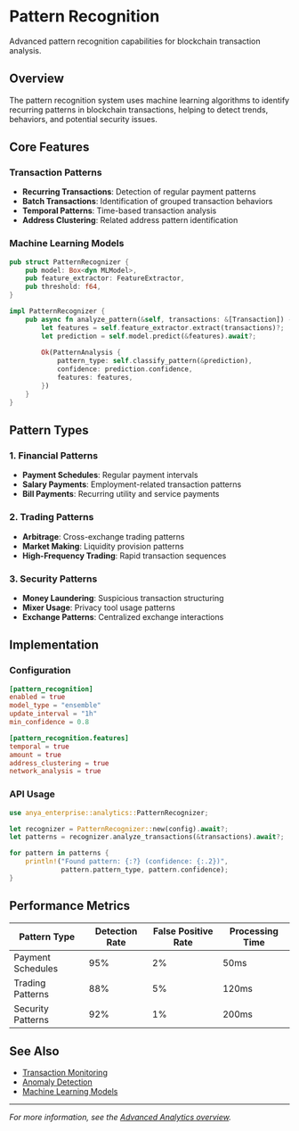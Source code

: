 # Pattern Recognition

Advanced pattern recognition capabilities for blockchain transaction analysis.

## Overview

The pattern recognition system uses machine learning algorithms to identify recurring patterns in blockchain transactions, helping to detect trends, behaviors, and potential security issues.

## Core Features

### Transaction Patterns

- **Recurring Transactions**: Detection of regular payment patterns
- **Batch Transactions**: Identification of grouped transaction behaviors
- **Temporal Patterns**: Time-based transaction analysis
- **Address Clustering**: Related address pattern identification

### Machine Learning Models

```rust
pub struct PatternRecognizer {
    pub model: Box<dyn MLModel>,
    pub feature_extractor: FeatureExtractor,
    pub threshold: f64,
}

impl PatternRecognizer {
    pub async fn analyze_pattern(&self, transactions: &[Transaction]) -> Result<PatternAnalysis, Error> {
        let features = self.feature_extractor.extract(transactions)?;
        let prediction = self.model.predict(&features).await?;
        
        Ok(PatternAnalysis {
            pattern_type: self.classify_pattern(&prediction),
            confidence: prediction.confidence,
            features: features,
        })
    }
}
```

## Pattern Types

### 1. Financial Patterns

- **Payment Schedules**: Regular payment intervals
- **Salary Payments**: Employment-related transaction patterns
- **Bill Payments**: Recurring utility and service payments

### 2. Trading Patterns

- **Arbitrage**: Cross-exchange trading patterns
- **Market Making**: Liquidity provision patterns
- **High-Frequency Trading**: Rapid transaction sequences

### 3. Security Patterns

- **Money Laundering**: Suspicious transaction structuring
- **Mixer Usage**: Privacy tool usage patterns
- **Exchange Patterns**: Centralized exchange interactions

## Implementation

### Configuration

```toml
[pattern_recognition]
enabled = true
model_type = "ensemble"
update_interval = "1h"
min_confidence = 0.8

[pattern_recognition.features]
temporal = true
amount = true
address_clustering = true
network_analysis = true
```

### API Usage

```rust
use anya_enterprise::analytics::PatternRecognizer;

let recognizer = PatternRecognizer::new(config).await?;
let patterns = recognizer.analyze_transactions(&transactions).await?;

for pattern in patterns {
    println!("Found pattern: {:?} (confidence: {:.2})", 
             pattern.pattern_type, pattern.confidence);
}
```

## Performance Metrics

| Pattern Type | Detection Rate | False Positive Rate | Processing Time |
|--------------|----------------|-------------------|-----------------|
| Payment Schedules | 95% | 2% | 50ms |
| Trading Patterns | 88% | 5% | 120ms |
| Security Patterns | 92% | 1% | 200ms |

## See Also

- [Transaction Monitoring](transaction-monitoring.md)
- [Anomaly Detection](anomaly-detection.md)
- [Machine Learning Models](../../../docs/ml/models.md)

---

*For more information, see the [Advanced Analytics overview](../features/advanced-analytics.md).*
